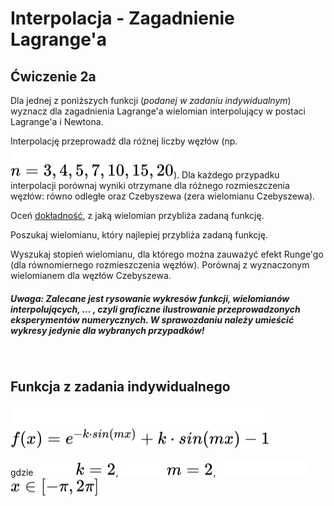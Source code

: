 # Interpolacja - Zagadnienie Lagrange'a
## Ćwiczenie 2a

Dla jednej z poniższych funkcji (*podanej w zadaniu indywidualnym*) wyznacz dla zagadnienia Lagrange'a wielomian interpolujący w postaci Lagrange'a i Newtona. 

Interpolację przeprowadź dla różnej liczby węzłów (np. <!-- $n = 3, 4, 5, 7, 10, 15, 20$ --> <img style="transform: translateY(0.1em);" src="..\svg\dark-mode\ZTnL16OEqr.svg#gh-dark-mode-only"><img style="transform: translateY(0.1em);" src="..\svg\light-mode\ZTnL16OEqr.svg#gh-light-mode-only">). Dla każdego przypadku interpolacji porównaj wyniki otrzymane dla różnego rozmieszczenia węzłów: równo odległe oraz Czebyszewa (zera wielomianu Czebyszewa).

Oceń <u>dokładność</u>, z jaką wielomian przybliża zadaną funkcję. 

Poszukaj wielomianu, który najlepiej przybliża zadaną funkcję.

Wyszukaj stopień wielomianu, dla którego można zauważyć efekt Runge'go (dla równomiernego rozmieszczenia węzłów). Porównaj z wyznaczonym wielomianem dla węzłów Czebyszewa.

##### *Uwaga*: Zalecane jest rysowanie wykresów funkcji, wielomianów interpolujących, ... , czyli graficzne ilustrowanie przeprowadzonych eksperymentów numerycznych. W sprawozdaniu należy umieścić wykresy jedynie dla wybranych przypadków!

<br>

## Funkcja z zadania indywidualnego

<!-- $f(x)=e^{-k\cdot sin(mx)}+k\cdot sin(mx) - 1$ --> <img style="transform: translateY(0.1em);" src="..\svg\dark-mode\y0AtuGGiA9.svg#gh-dark-mode-only"><img style="transform: translateY(0.1em);" src="..\svg\light-mode\y0AtuGGiA9.svg#gh-light-mode-only">

gdzie <!-- $k=2$ --> <img style="transform: translateY(0.1em);" src="..\svg\dark-mode\RyofpdR5HO.svg#gh-dark-mode-only"><img style="transform: translateY(0.1em);" src="..\svg\light-mode\RyofpdR5HO.svg#gh-light-mode-only">, <!-- $m=2$ --> <img style="transform: translateY(0.1em);" src="..\svg\dark-mode\u3GNINVA2a.svg#gh-dark-mode-only"><img style="transform: translateY(0.1em);" src="..\svg\light-mode\u3GNINVA2a.svg#gh-light-mode-only">, <!-- $x\in[-\pi,2\pi]$ --> <img style="transform: translateY(0.1em);" src="..\svg\dark-mode\hZqUPDs1Oz.svg#gh-dark-mode-only"><img style="transform: translateY(0.1em);" src="..\svg\light-mode\hZqUPDs1Oz.svg#gh-light-mode-only">
